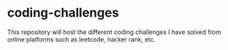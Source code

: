 # coding-challenges
This repository will host the different coding challenges I have solved from online platforms such as leetcode, hacker rank, etc.
